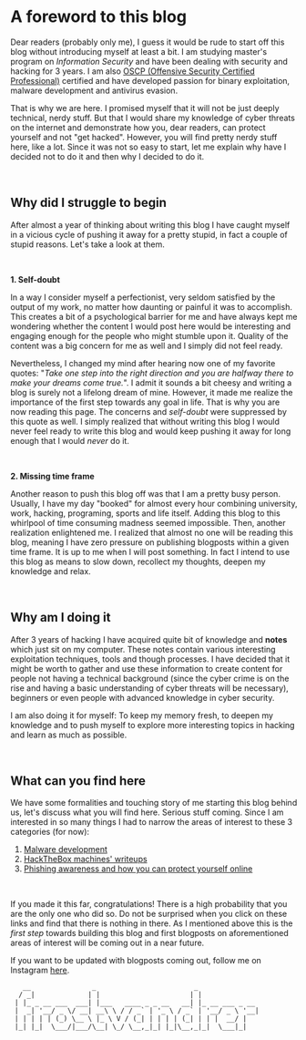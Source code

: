 # A foreword to this blog
Dear readers (probably only me), I guess it would be rude to start off this blog without introducing myself at least a bit. I am studying master's program on *Information Security* and have been dealing with security and hacking for 3 years. I am also [OSCP (Offensive Security Certified Professional)](https://www.offensive-security.com/pwk-oscp/) certified and have developed passion for binary exploitation, malware development and antivirus evasion.

That is why we are here. I promised myself that it will not be just deeply technical, nerdy stuff. But that I would share my knowledge of cyber threats on the internet and demonstrate how you, dear readers, can protect yourself and not "get hacked". However, you will find pretty nerdy stuff here, like a lot. Since it was not so easy to start, let me explain why have I decided not to do it and then why I decided to do it.

<br>

## Why did I struggle to begin
After almost a year of thinking about writing this blog I have caught myself in a vicious cycle of pushing it away for a pretty stupid, in fact a couple of stupid reasons. Let's take a look at them.

<br>

**1\. Self-doubt**

In a way I consider myself a perfectionist, very seldom satisfied by the output of my work, no matter how daunting or painful it was to accomplish. This creates a bit of a psychological barrier for me and have always kept me wondering whether the content I would post here would be interesting and engaging enough for the people who might stumble upon it. Quality of the content was a big concern for me as well and I simply did not feel ready.

Nevertheless, I changed my mind after hearing now one of my favorite quotes: "*Take one step into the right direction and you are halfway there to make your dreams come true.*". I admit it sounds a bit cheesy and writing a blog is surely not a lifelong dream of mine. However, it made me realize the importance of the first step towards any goal in life. That is why you are now reading this page. The concerns and *self-doubt* were suppressed by this quote as well. I simply realized that without writing this blog I would never feel ready to write this blog and would keep pushing it away for long enough that I would *never* do it.

<br> 

**2\. Missing time frame**

Another reason to push this blog off was that I am a pretty busy person. Usually, I have my day "booked" for almost every hour combining university, work, hacking, programing, sports and life itself. Adding this blog to this whirlpool of time consuming madness seemed impossible. Then, another realization enlightened me. I realized that almost no one will be reading this blog, meaning I have zero pressure on publishing blogposts within a given time frame. It is up to me when I will post something. In fact I intend to use this blog as means to slow down, recollect my thoughts, deepen my knowledge and relax.

<br>

## Why am I doing it
After 3 years of hacking I have acquired quite bit of knowledge and **notes** which just sit on my computer. These notes contain various interesting exploitation techniques, tools and though processes. I have decided that it might be worth to gather and use these information to create content for people not having a technical background (since the cyber crime is on the rise and having a basic understanding of cyber threats will be necessary), beginners or even people with advanced knowledge in cyber security.

I am also doing it for myself: To keep my memory fresh, to deepen my knowledge and to push myself to explore more interesting topics in hacking and learn as much as possible.

<br>

## What can you find here
We have some formalities and touching story of me starting this blog behind us, let's discuss what you will find here. Serious stuff coming. Since I am interested in so many things I had to narrow the areas of interest to these 3 categories (for now):

1. [Malware development](MalwareDevelopment/index)
2. [HackTheBox machines' writeups](HTB/index)
3. [Phishing awareness and how you can protect yourself online](protect-yourself-online/index)

<br>

If you made it this far, congratulations! There is a high probability that you are the only one who did so. Do not be surprised when you click on these links and find that there is nothing in there. As I mentioned above this is the *first step* towards building this blog and first blogposts on aforementioned areas of interest will be coming out in a near future.

If you want to be updated with blogposts coming out, follow me on Instagram [here](https://www.instagram.com/patrikpis/).

```text
   __               _                        _               
  / _|             | |                      | |              
 | |_ _ __ ___  ___| |___   ____ _ _ __   __| |_ __ ___ _ __ 
 |  _| '__/ _ \/ __| __\ \ / / _` | '_ \ / _` | '__/ _ \ '__|
 | | | | | (_) \__ \ |_ \ V / (_| | | | | (_| | | |  __/ |   
 |_| |_|  \___/|___/\__| \_/ \__,_|_| |_|\__,_|_|  \___|_|
```
